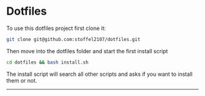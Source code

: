 # Dotfiles

To use this dotfiles project first clone it:
```bash
git clone git@github.com:stoffel2107/dotfiles.git
```
Then move into the dotfiles folder and start the first install script
```bash
cd dotfiles && bash install.sh
```
The install script will search all other scripts and asks if you want to install them or not.
***
